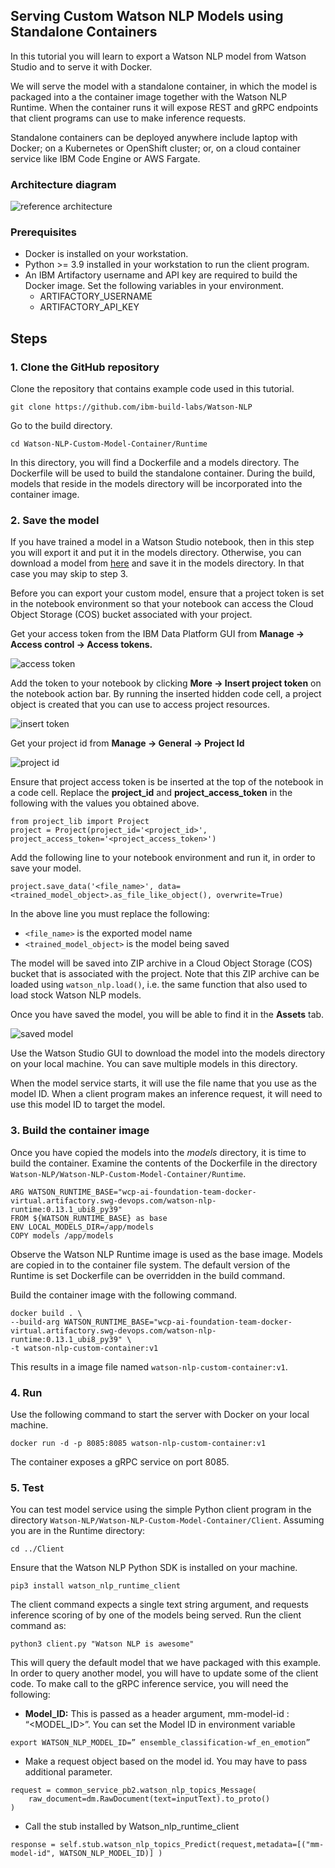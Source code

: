 ## Serving Custom Watson NLP Models using Standalone Containers
In this tutorial you will learn to export a Watson NLP model from Watson Studio and to serve it with Docker. 

We will serve the model with a standalone container, in which the model is packaged into a the container image together with the Watson NLP Runtime. When the container runs it will expose REST and gRPC endpoints that client programs can use to make inference requests. 

Standalone containers can be deployed anywhere include laptop with Docker; on a Kubernetes or OpenShift cluster; or, on a cloud container service like IBM Code Engine or AWS Fargate.  

### Architecture diagram

![reference architecture](Images/reference_architecture.png)
    
### Prerequisites
    
- Docker is installed on your workstation.
- Python >= 3.9 installed in your workstation to run the client program.
- An IBM Artifactory username and API key are required to build the Docker image. Set the following variables in your environment.
    - ARTIFACTORY_USERNAME
    -  ARTIFACTORY_API_KEY
    
## Steps
### 1. Clone the GitHub repository
Clone the repository that contains example code used in this tutorial. 
```
git clone https://github.com/ibm-build-labs/Watson-NLP 
```
Go to the build directory.
```
cd Watson-NLP-Custom-Model-Container/Runtime 
```
In this directory, you will find a Dockerfile and a models directory. The Dockerfile will be used to build the standalone container. During the build, models that reside in the models directory will be incorporated into the container image.

### 2. Save the model
If you have trained a model in a Watson Studio notebook, then in this step you will export it and put it in the models directory. Otherwise, you can download a model from [here](https://github.com/ibm-build-labs/Watson-NLP/releases/download/ml_model/ensemble_classification-wf_en_emotion) and save it in the models directory. In that case you may skip to step 3.

Before you can export your custom model, ensure that a project token is set in the notebook environment so that your notebook can access the Cloud Object Storage (COS) bucket associated with your project.  

Get your access token from the IBM Data Platform GUI from **Manage -> Access control -> Access tokens.** 

![access token](Images/access_token.png)

Add the token to your notebook by clicking **More -> Insert project token** on the notebook action bar. By running the inserted hidden code cell, a project object is created that you can use to access project resources. 

![insert token](Images/insert_token.png)

Get your project id from **Manage -> General -> Project Id**

![project id](Images/project_id.png)
    
Ensure that project access token is be inserted at the top of the notebook in a code cell.  Replace the **project_id** and **project_access_token** in the following with the values you obtained above. 
```
from project_lib import Project 
project = Project(project_id='<project_id>', project_access_token='<project_access_token>') 
```
Add the following line to your notebook environment and run it, in order to save your model. 
```
project.save_data('<file_name>', data=<trained_model_object>.as_file_like_object(), overwrite=True)
```
In the above line you must replace the following:
- `<file_name>` is the exported model name 
- `<trained_model_object>` is the model being saved

The model will be saved into ZIP archive in a Cloud Object Storage (COS) bucket that is associated with the project.  Note that this ZIP archive can be loaded using `watson_nlp.load()`, i.e. the same function that also used to load stock Watson NLP models.  

Once you have saved the model, you will be able to find it in the **Assets** tab. 

![saved model](Images/saved_model.png)
    
Use the Watson Studio GUI to download the model into the models directory on your local machine. You can save multiple models in this directory.  

When the model service starts, it will use the file name that you use as the model ID.  When a client program makes an inference request, it will need to use this model ID to target the model. 

### 3. Build the container image
Once you have copied the models into the *models* directory, it is time to build the container.  Examine the contents of the Dockerfile in the directory `Watson-NLP/Watson-NLP-Custom-Model-Container/Runtime`.
```
ARG WATSON_RUNTIME_BASE="wcp-ai-foundation-team-docker-virtual.artifactory.swg-devops.com/watson-nlp-runtime:0.13.1_ubi8_py39" 
FROM ${WATSON_RUNTIME_BASE} as base 
ENV LOCAL_MODELS_DIR=/app/models 
COPY models /app/models 
```
Observe the Watson NLP Runtime image is used as the base image. Models are copied in to the container file system.  The default version of the Runtime is set Dockerfile can be overridden in the build command. 

Build the container image with the following command. 
```
docker build . \ 
--build-arg WATSON_RUNTIME_BASE="wcp-ai-foundation-team-docker-virtual.artifactory.swg-devops.com/watson-nlp-runtime:0.13.1_ubi8_py39" \ 
-t watson-nlp-custom-container:v1 
```
This results in a image file named `watson-nlp-custom-container:v1`.

### 4. Run 
Use the following command to start the server with Docker on your local machine. 
```
docker run -d -p 8085:8085 watson-nlp-custom-container:v1 
```
The container exposes a gRPC service on port 8085. 

### 5. Test 
You can test model service using the simple Python client program in the directory `Watson-NLP/Watson-NLP-Custom-Model-Container/Client`.  Assuming you are in the Runtime directory: 
```
cd ../Client 
```
Ensure that the Watson NLP Python SDK is installed on your machine. 
```
pip3 install watson_nlp_runtime_client 
```
The client command expects a single text string argument, and requests inference scoring of by one of the models being served.  Run the client command as: 
```
python3 client.py "Watson NLP is awesome" 
```

This will query the default model that we have packaged with this example.  In order to query another model, you will have to update some of the client code. 
To make call to the gRPC inference service, you will need the following: 

- **Model_ID:** This is passed as a header argument, mm-model-id : “<MODEL_ID>”. You can set the Model ID in environment variable 
```
export WATSON_NLP_MODEL_ID=” ensemble_classification-wf_en_emotion” 
```
- Make a request object based on the model id. You may have to pass additional parameter. 
```
request = common_service_pb2.watson_nlp_topics_Message( 
    raw_document=dm.RawDocument(text=inputText).to_proto() 
) 
```
- Call the stub installed by Watson_nlp_runtime_client 
```
response = self.stub.watson_nlp_topics_Predict(request,metadata=[("mm-model-id", WATSON_NLP_MODEL_ID)] ) 
```
